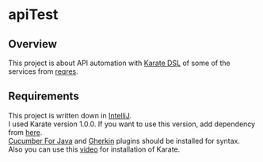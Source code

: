 # apiTest

## Overview

This project is about API automation with [Karate DSL](https://github.com/karatelabs/karate) of some of the services from [reqres](https://reqres.in/).<br/>

## Requirements

This project is written down in [IntelliJ](https://www.jetbrains.com/idea/).<br/>
I used Karate version 1.0.0. If you want to use this version, add dependency from [here](https://mvnrepository.com/artifact/com.intuit.karate/karate-junit5/1.0.0).<br/>
[Cucumber For Java](https://plugins.jetbrains.com/plugin/7212-cucumber-for-java/versions) and [Gherkin](https://plugins.jetbrains.com/plugin/9164-gherkin) plugins should be installed for syntax.<br/>
Also you can use this [video](https://www.youtube.com/watch?v=-KOJ12Dbxrk) for installation of Karate.<br/>
